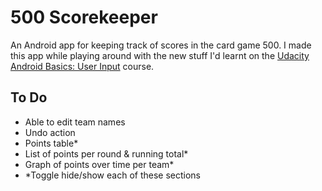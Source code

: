 # 500 Scorekeeper

An Android app for keeping track of scores in the card game 500. I made this app while playing around with the new stuff I'd learnt on the [Udacity Android Basics: User Input](https://www.udacity.com/course/android-basics-user-input--ud836) course.

## To Do
- Able to edit team names
- Undo action
- Points table*
- List of points per round & running total*
- Graph of points over time per team*
- *Toggle hide/show each of these sections

